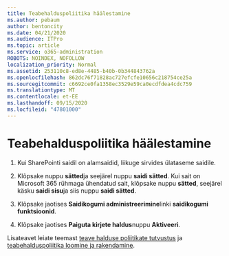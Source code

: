 ```yaml
---
title: Teabehalduspoliitika häälestamine
ms.author: pebaum
author: bentoncity
ms.date: 04/21/2020
ms.audience: ITPro
ms.topic: article
ms.service: o365-administration
ROBOTS: NOINDEX, NOFOLLOW
localization_priority: Normal
ms.assetid: 253110c8-ed8e-4485-b40b-0b344843762a
ms.openlocfilehash: 862dc76f71828ac727efcfe10656c218754ce25a
ms.sourcegitcommit: c6692ce0fa1358ec3529e59ca0ecdfdea4cdc759
ms.translationtype: MT
ms.contentlocale: et-EE
ms.lasthandoff: 09/15/2020
ms.locfileid: "47801000"
---
```

# <a name="set-up-information-management-policies"></a>Teabehalduspoliitika häälestamine

1. Kui SharePointi saidil on alamsaidid, liikuge sirvides ülataseme saidile.
    
2. Klõpsake nuppu **sätted**ja seejärel nuppu **saidi sätted**. Kui sait on Microsoft 365 rühmaga ühendatud sait, klõpsake nuppu **sätted**, seejärel käsku **saidi sisu**ja siis nuppu **saidi sätted**.
    
3. Klõpsake jaotises **Saidikogumi administreerimine**linki **saidikogumi funktsioonid**.
    
4. Klõpsake jaotises **Paiguta kirjete haldus**nuppu **Aktiveeri**.
    
Lisateavet leiate teemast [teave halduse poliitikate tutvustus](https://go.microsoft.com/fwlink/?linkid=404239) ja [teabehalduspoliitika loomine ja rakendamine](https://go.microsoft.com/fwlink/?linkid=2003916).
  

